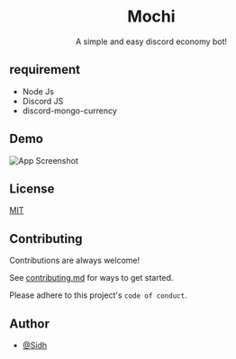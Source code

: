 <div align="center">
    <h1 >Mochi</h1>
    <p>A simple and easy discord economy bot!</p>
</div>

## requirement
- Node Js
- Discord JS
- discord-mongo-currency

## Demo

![App Screenshot](https://github.com/Sidohh/Mochi-Discord-Economy-Bot/blob/main/Demo.png)

  
## License

[MIT](https://choosealicense.com/licenses/mit/)

  
## Contributing

Contributions are always welcome!

See [contributing.md](https://github.com/github/docs/blob/main/CONTRIBUTING.md) for ways to get started.

Please adhere to this project's `code of conduct`.

  
## Author

- [@Sidh](https://github.com/Sidohh)

  
